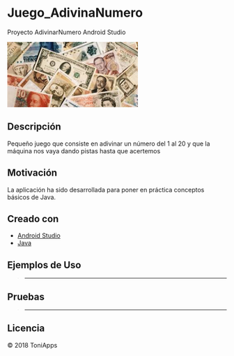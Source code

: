 # Juego_AdivinaNumero
Proyecto AdivinarNumero Android Studio

<img src="https://github.com/Antonio1138/Conversor_Moneda/blob/master/app/src/main/res/drawable/currency.jpeg" alt="notes"
  width="300" height="150"/>

## Descripción

Pequeño juego que consiste en adivinar un número del 1 al 20 y que la máquina nos vaya dando pistas hasta que acertemos

## Motivación
La aplicación ha sido desarrollada para poner en práctica conceptos básicos de Java.

## Creado con
- [Android Studio](https://developer.android.com/studio/)
- [Java](https://www.java.com/es/download/)


## Ejemplos de Uso
>------

## Pruebas
>------


## Licencia
:copyright: 2018 ToniApps


